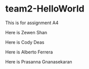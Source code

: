 # team2-HelloWorld
This is for assignment A4

Here is Zewen Shan 

Here is Cody Deas

Here is Alberto Ferrera

Here is Prasanna Gnanasekaran
